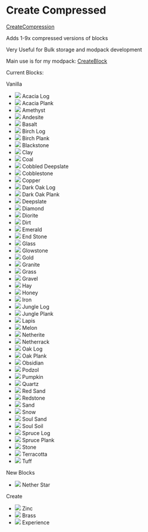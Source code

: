 # Create Compressed

[CreateCompression](https://www.curseforge.com/minecraft/mc-mods/create-compression)

Adds 1-9x compressed versions of blocks

Very Useful for Bulk storage and modpack development

Main use is for my modpack: [CreateBlock](https://www.curseforge.com/minecraft/modpacks/create-block)

Current Blocks:

Vanilla
- ![](https://github.com/TheosCreation/CreateCompression/blob/main/images/acacia_log.png) Acacia Log
- ![](https://github.com/TheosCreation/CreateCompression/blob/main/images/acacia_planks.png) Acacia Plank
- ![](https://github.com/TheosCreation/CreateCompression/blob/main/images/amethyst.png) Amethyst
- ![](https://github.com/TheosCreation/CreateCompression/blob/main/images/andesite.png) Andesite
- ![](https://github.com/TheosCreation/CreateCompression/blob/main/images/basalt.png) Basalt
- ![](https://github.com/TheosCreation/CreateCompression/blob/main/images/birch_log.png) Birch Log
- ![](https://github.com/TheosCreation/CreateCompression/blob/main/images/birch_planks.png) Birch Plank
- ![](https://github.com/TheosCreation/CreateCompression/blob/main/images/blackstone.png) Blackstone
- ![](https://github.com/TheosCreation/CreateCompression/blob/main/images/clay.png) Clay
- ![](https://github.com/TheosCreation/CreateCompression/blob/main/images/coal.png) Coal
- ![](https://github.com/TheosCreation/CreateCompression/blob/main/images/cobbled_deepslate.png) Cobbled Deepslate
- ![](https://github.com/TheosCreation/CreateCompression/blob/main/images/cobblestone.png) Cobblestone
- ![](https://github.com/TheosCreation/CreateCompression/blob/main/images/copper.png) Copper
- ![](https://github.com/TheosCreation/CreateCompression/blob/main/images/dark_oak_log.png) Dark Oak Log
- ![](https://github.com/TheosCreation/CreateCompression/blob/main/images/dark_oak_planks.png) Dark Oak Plank
- ![](https://github.com/TheosCreation/CreateCompression/blob/main/images/deepslate.png) Deepslate
- ![](https://github.com/TheosCreation/CreateCompression/blob/main/images/diamond.png) Diamond
- ![](https://github.com/TheosCreation/CreateCompression/blob/main/images/diorite.png) Diorite
- ![](https://github.com/TheosCreation/CreateCompression/blob/main/images/dirt.png) Dirt
- ![](https://github.com/TheosCreation/CreateCompression/blob/main/images/emerald.png) Emerald
- ![](https://github.com/TheosCreation/CreateCompression/blob/main/images/end_stone.png) End Stone
- ![](https://github.com/TheosCreation/CreateCompression/blob/main/images/glass.png) Glass
- ![](https://github.com/TheosCreation/CreateCompression/blob/main/images/glowstone.png) Glowstone
- ![](https://github.com/TheosCreation/CreateCompression/blob/main/images/gold.png) Gold
- ![](https://github.com/TheosCreation/CreateCompression/blob/main/images/granite.png) Granite
- ![](https://github.com/TheosCreation/CreateCompression/blob/main/images/grass.png) Grass
- ![](https://github.com/TheosCreation/CreateCompression/blob/main/images/gravel.png) Gravel
- ![](https://github.com/TheosCreation/CreateCompression/blob/main/images/hay.png) Hay
- ![](https://github.com/TheosCreation/CreateCompression/blob/main/images/honey.png) Honey
- ![](https://github.com/TheosCreation/CreateCompression/blob/main/images/iron.png) Iron
- ![](https://github.com/TheosCreation/CreateCompression/blob/main/images/jungle_log.png) Jungle Log
- ![](https://github.com/TheosCreation/CreateCompression/blob/main/images/jungle_planks.png) Jungle Plank
- ![](https://github.com/TheosCreation/CreateCompression/blob/main/images/lapis.png) Lapis
- ![](https://github.com/TheosCreation/CreateCompression/blob/main/images/melon.png) Melon
- ![](https://github.com/TheosCreation/CreateCompression/blob/main/images/netherite.png) Netherite
- ![](https://github.com/TheosCreation/CreateCompression/blob/main/images/netherrack.png) Netherrack
- ![](https://github.com/TheosCreation/CreateCompression/blob/main/images/oak_log.png) Oak Log
- ![](https://github.com/TheosCreation/CreateCompression/blob/main/images/oak_planks.png) Oak Plank
- ![](https://github.com/TheosCreation/CreateCompression/blob/main/images/obsidian.png) Obsidian
- ![](https://github.com/TheosCreation/CreateCompression/blob/main/images/podzol.png) Podzol
- ![](https://github.com/TheosCreation/CreateCompression/blob/main/images/pumpkin.png) Pumpkin
- ![](https://github.com/TheosCreation/CreateCompression/blob/main/images/quartz.png) Quartz
- ![](https://github.com/TheosCreation/CreateCompression/blob/main/images/red_sand.png) Red Sand
- ![](https://github.com/TheosCreation/CreateCompression/blob/main/images/redstone.png) Redstone
- ![](https://github.com/TheosCreation/CreateCompression/blob/main/images/sand.png) Sand
- ![](https://github.com/TheosCreation/CreateCompression/blob/main/images/snow.png) Snow
- ![](https://github.com/TheosCreation/CreateCompression/blob/main/images/soul_sand.png) Soul Sand
- ![](https://github.com/TheosCreation/CreateCompression/blob/main/images/soul_soil.png) Soul Soil
- ![](https://github.com/TheosCreation/CreateCompression/blob/main/images/spruce_log.png) Spruce Log
- ![](https://github.com/TheosCreation/CreateCompression/blob/main/images/spruce_planks.png) Spruce Plank
- ![](https://github.com/TheosCreation/CreateCompression/blob/main/images/stone.png) Stone
- ![](https://github.com/TheosCreation/CreateCompression/blob/main/images/terracotta.png) Terracotta
- ![](https://github.com/TheosCreation/CreateCompression/blob/main/images/tuff.png) Tuff

New Blocks
- ![](https://github.com/TheosCreation/CreateCompression/blob/main/images/nether_star.png) Nether Star

Create
- ![](https://github.com/TheosCreation/CreateCompression/blob/main/images/zinc.png) Zinc
- ![](https://github.com/TheosCreation/CreateCompression/blob/main/images/brass.png) Brass
- ![](https://github.com/TheosCreation/CreateCompression/blob/main/images/experience.png) Experience
